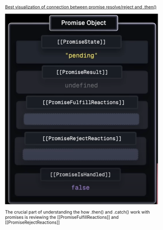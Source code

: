 [Best visualization of connection between promise resolve/reject and .then()](https://www.youtube.com/watch?v=Xs1EMmBLpn4)

![promise](https://github.com/VasilGVasilev/InterviewPrep/blob/main/softuni-js-questions/myNotes/async/promise-object.png)

The crucial part of understanding the how .then() and .catch() work with promises is reviewing the [[PromiseFulfillReactions]] and [[PromiseRejectReactions]]